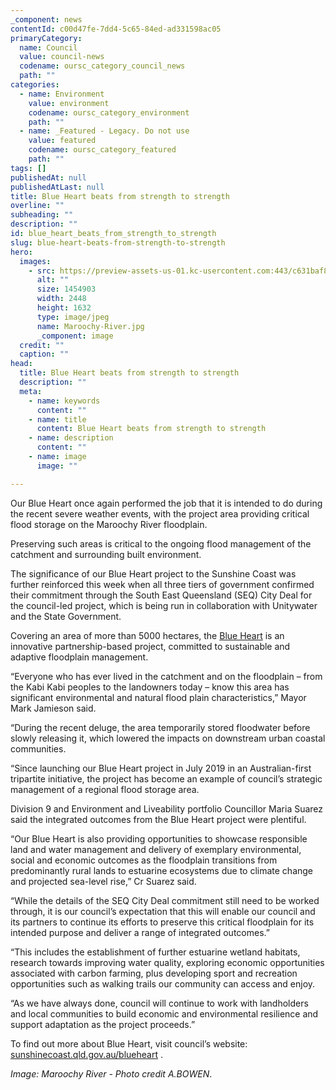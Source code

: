 ```yaml
---
_component: news
contentId: c00d47fe-7dd4-5c65-84ed-ad331598ac05
primaryCategory:
  name: Council
  value: council-news
  codename: oursc_category_council_news
  path: ""
categories:
  - name: Environment
    value: environment
    codename: oursc_category_environment
    path: ""
  - name: _Featured - Legacy. Do not use
    value: featured
    codename: oursc_category_featured
    path: ""
tags: []
publishedAt: null
publishedAtLast: null
title: Blue Heart beats from strength to strength
overline: ""
subheading: ""
description: ""
id: blue_heart_beats_from_strength_to_strength
slug: blue-heart-beats-from-strength-to-strength
hero:
  images:
    - src: https://preview-assets-us-01.kc-usercontent.com:443/c631baf8-1b46-001f-580c-d0001b68b4a8/f6dcfb08-e165-4373-96c3-9ef917ede383/Maroochy-River.jpg
      alt: ""
      size: 1454903
      width: 2448
      height: 1632
      type: image/jpeg
      name: Maroochy-River.jpg
      _component: image
  credit: ""
  caption: ""
head:
  title: Blue Heart beats from strength to strength
  description: ""
  meta:
    - name: keywords
      content: ""
    - name: title
      content: Blue Heart beats from strength to strength
    - name: description
      content: ""
    - name: image
      image: ""

---
```

Our Blue Heart once again performed the job that it is intended to do during the recent severe weather events, with the project area providing critical flood storage on the Maroochy River floodplain. 

Preserving such areas is critical to the ongoing flood management of the catchment and surrounding built environment.

The significance of our Blue Heart project to the Sunshine Coast was further reinforced this week when all three tiers of government confirmed their commitment through the South East Queensland (SEQ) City Deal for the council-led project, which is being run in collaboration with Unitywater and the State Government.

Covering an area of more than 5000 hectares, the [Blue Heart](https://www.sunshinecoast.qld.gov.au/blueheart.)
&#x20;is an innovative partnership-based project, committed to sustainable and adaptive floodplain management.  

“Everyone who has ever lived in the catchment and on the floodplain – from the Kabi Kabi peoples to the landowners today – know this area has significant environmental and natural flood plain characteristics,” Mayor Mark Jamieson said.  

“During the recent deluge, the area temporarily stored floodwater before slowly releasing it, which lowered the impacts on downstream urban coastal communities.

“Since launching our Blue Heart project in July 2019 in an Australian-first tripartite initiative, the project has become an example of council’s strategic management of a regional flood storage area.

Division 9 and Environment and Liveability portfolio Councillor Maria Suarez said the integrated outcomes from the Blue Heart project were plentiful.

“Our Blue Heart is also providing opportunities to showcase responsible land and water management and delivery of exemplary environmental, social and economic outcomes as the floodplain transitions from predominantly rural lands to estuarine ecosystems due to climate change and projected sea-level rise,” Cr Suarez said.

“While the details of the SEQ City Deal commitment still need to be worked through, it is our council’s expectation that this will enable our council and its partners to continue its efforts to preserve this critical floodplain for its intended purpose and deliver a range of integrated outcomes.”

“This includes the establishment of further estuarine wetland habitats, research towards improving water quality, exploring economic opportunities associated with carbon farming, plus developing sport and recreation opportunities such as walking trails our community can access and enjoy.

“As we have always done, council will continue to work with landholders and local communities to build economic and environmental resilience and support adaptation as the project proceeds.”

To find out more about Blue Heart, visit council’s website: [sunshinecoast.qld.gov.au/blueheart](http://sunshinecoast.qld.gov.au/blueheart)
.

*Image: Maroochy River - Photo credit A.BOWEN*.
